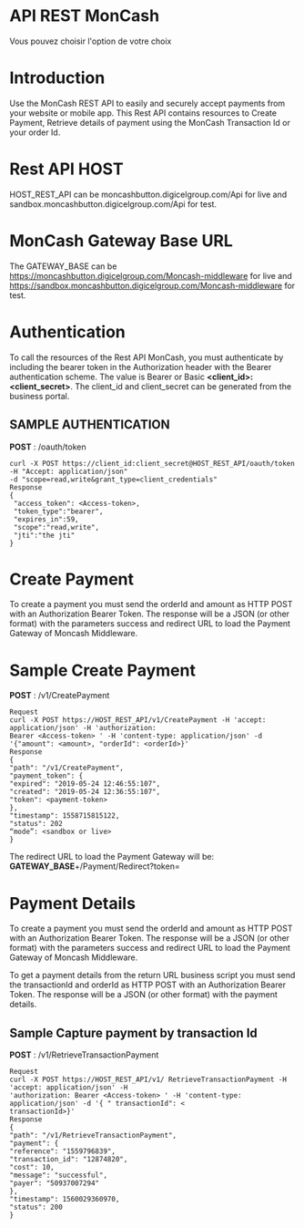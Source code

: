 # API REST MonCash
Vous pouvez choisir l'option de votre choix

# Introduction
Use the MonCash REST API to easily and securely accept payments from your website
or mobile app. This Rest API contains resources to Create Payment, Retrieve details of
payment using the MonCash Transaction Id or your order Id.

# Rest API HOST
HOST_REST_API can be moncashbutton.digicelgroup.com/Api for live and
sandbox.moncashbutton.digicelgroup.com/Api for test.

# MonCash Gateway Base URL
The GATEWAY_BASE can be https://moncashbutton.digicelgroup.com/Moncash-middleware for live and
https://sandbox.moncashbutton.digicelgroup.com/Moncash-middleware for test.

# Authentication
To call the resources of the Rest API MonCash, you must authenticate by including the bearer token in the
Authorization header with the Bearer authentication scheme. The value is Bearer <Access-Token> or Basic
**<client_id>:<client_secret>**. The client_id and client_secret can be generated from the business portal.

## SAMPLE AUTHENTICATION
  **POST** : /oauth/token
  
```Request
curl -X POST https://client_id:client_secret@HOST_REST_API/oauth/token -H "Accept: application/json"
-d "scope=read,write&grant_type=client_credentials"
Response
{
 "access_token": <Access-token>,
 "token_type":"bearer",
 "expires_in":59,
 "scope":"read,write",
 "jti":"the jti"
}
```
 
# Create Payment
To create a payment you must send the orderId and amount as HTTP POST with an
Authorization Bearer Token. The response will be a JSON (or other format) with the
parameters success and redirect URL to load the Payment Gateway of Moncash
Middleware.
 
# Sample Create Payment
**POST** : /v1/CreatePayment
 
 ```
 Request
curl -X POST https://HOST_REST_API/v1/CreatePayment -H 'accept: application/json' -H 'authorization:
Bearer <Access-token> ' -H 'content-type: application/json' -d '{"amount": <amount>, "orderId": <orderId>}'
Response
{
 "path": "/v1/CreatePayment",
 "payment_token": {
 "expired": "2019-05-24 12:46:55:107",
 "created": "2019-05-24 12:36:55:107",
 "token": <payment-token>
 },
 "timestamp": 1558715815122,
 "status": 202
 “mode”: <sandbox or live>
}
```
 
The redirect URL to load the Payment Gateway will be:
**GATEWAY_BASE**+/Payment/Redirect?token=<payment-token>
 
# Payment Details
 
To create a payment you must send the orderId and amount as HTTP POST with an
Authorization Bearer Token. The response will be a JSON (or other format) with the
parameters success and redirect URL to load the Payment Gateway of Moncash
Middleware.
 
To get a payment details from the return URL business script you must send the transactionId and orderId as
HTTP POST with an Authorization Bearer Token. The response will be a JSON (or other format) with the
payment details.
 
## Sample Capture payment by transaction Id
 **POST** : /v1/RetrieveTransactionPayment
 
 ```
 Request
curl -X POST https://HOST_REST_API/v1/ RetrieveTransactionPayment -H 'accept: application/json' -H
'authorization: Bearer <Access-token> ' -H 'content-type: application/json' -d '{ " transactionId": <
transactionId>}'
Response
{
 "path": "/v1/RetrieveTransactionPayment",
 "payment": {
 "reference": "1559796839",
 "transaction_id": "12874820",
 "cost": 10,
 "message": "successful",
 "payer": "50937007294"
 },
 "timestamp": 1560029360970,
 "status": 200
}
```
 
